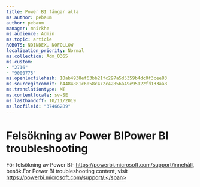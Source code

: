 ```yaml
---
title: Power BI fångar alla
ms.author: pebaum
author: pebaum
manager: mnirkhe
ms.audience: Admin
ms.topic: article
ROBOTS: NOINDEX, NOFOLLOW
localization_priority: Normal
ms.collection: Adm_O365
ms.custom:
- "2716"
- "9000775"
ms.openlocfilehash: 10ab4938ef63bb21fc297a5d5359b4dc0f3cee83
ms.sourcegitcommit: b4484881c6058c472c42856a49e95122fd133aa8
ms.translationtype: MT
ms.contentlocale: sv-SE
ms.lasthandoff: 10/11/2019
ms.locfileid: "37466289"
---
```

# <a name="power-bi-troubleshooting"></a><span data-ttu-id="d549c-102">Felsökning av Power BI</span><span class="sxs-lookup"><span data-stu-id="d549c-102">Power BI troubleshooting</span></span>

<span data-ttu-id="d549c-103">För felsökning av Power BI- https://powerbi.microsoft.com/support/innehåll, besök.</span><span class="sxs-lookup"><span data-stu-id="d549c-103">For Power BI troubleshooting content, visit https://powerbi.microsoft.com/support/.</span></span>